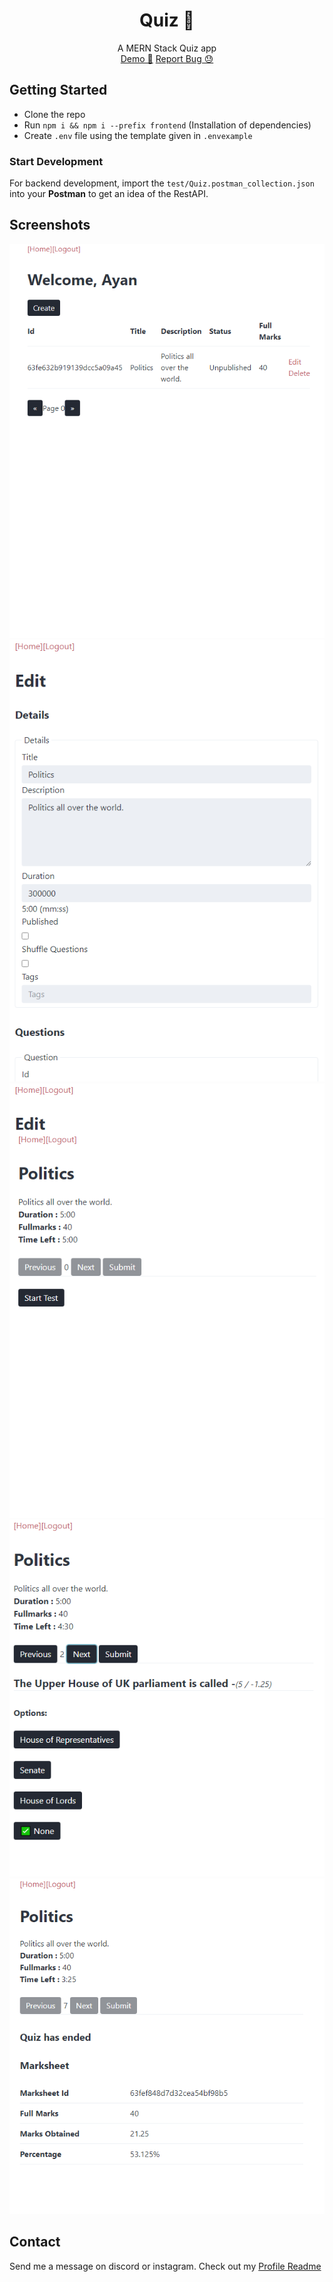 <p align="center">
  <h1 align="center">Quiz 🐰</h1>
  <p align="center">
    A MERN Stack Quiz app
    <br /><a href="https://quiz-1zft.onrender.com/">Demo 🚀</a>
    <a href="https://github.com/ElijahLawal-7/Testrivia/issues">Report Bug 😓</a>
  </p>
</p>

## Getting Started
- Clone the repo
- Run `npm i && npm i --prefix frontend` (Installation of dependencies)
- Create `.env` file using the template given in `.envexample`

### Start Development
For backend development, import the `test/Quiz.postman_collection.json` into your **Postman** to get an idea of the RestAPI.

## Screenshots
<img src="https://github.com/ElijahLawal-7/Testrivia/blob/main/screenshot/image_1.png?raw=true">
<img src="https://github.com/ElijahLawal-7/Testrivia/blob/main/screenshot/image_2.png?raw=true">
<img src="https://github.com/ElijahLawal-7/Testrivia/blob/main/screenshot/image_3.png?raw=true">
<img src="https://github.com/ElijahLawal-7/Testrivia/blob/main/screenshot/image_4.png?raw=true">
<img src="https://github.com/ElijahLawal-7/Testrivia/blob/main/screenshot/image_5.png?raw=true">


## Contact
Send me a message on discord or instagram. Check out my [Profile Readme](https://github.com/ElijahLawal-7)